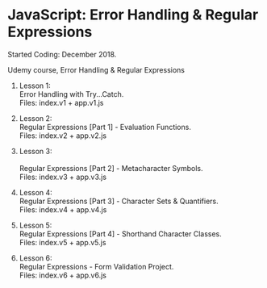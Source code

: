 # JavaScript: Error Handling & Regular Expressions

Started Coding: December 2018.

Udemy course, Error Handling & Regular Expressions

1. Lesson 1:<br> 
Error Handling with Try...Catch.<br> 
Files: index.v1 + app.v1.js

2. Lesson 2:<br> 
Regular Expressions [Part 1] -
Evaluation Functions.<br> 
Files: index.v2 + app.v2.js

3. Lesson 3:<br>    
Regular Expressions [Part 2] - 
Metacharacter Symbols.<br> 
Files: index.v3 + app.v3.js

4. Lesson 4:<br> 
Regular Expressions [Part 3] -
Character Sets & Quantifiers.<br> 
Files: index.v4 + app.v4.js

5. Lesson 5:<br> 
Regular Expressions [Part 4] -
Shorthand Character Classes.<br> 
Files: index.v5 + app.v5.js

6. Lesson 6: <br> 
Regular Expressions - Form
Validation Project.<br>
Files: index.v6 + app.v6.js
